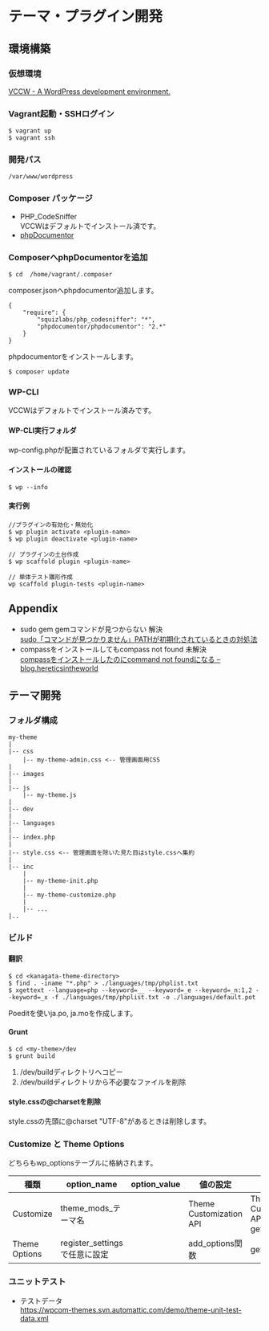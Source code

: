 # テーマ・プラグイン開発

## 環境構築

### 仮想環境

[VCCW - A WordPress development environment.](http://vccw.cc/)

### Vagrant起動・SSHログイン

	$ vagrant up
	$ vagrant ssh

### 開発パス

	/var/www/wordpress

### Composer パッケージ

* PHP_CodeSniffer  
  VCCWはデフォルトでインストール済です。
* [phpDocumentor](http://www.phpdoc.org/)
  
### ComposerへphpDocumentorを追加
  
	$ cd  /home/vagrant/.composer

composer.jsonへphpdocumentor追加します。

    {
        "require": {
            "squizlabs/php_codesniffer": "*",
            "phpdocumentor/phpdocumentor": "2.*"
        }
    }

phpdocumentorをインストールします。
    
    $ composer update

### WP-CLI

VCCWはデフォルトでインストール済みです。

#### WP-CLI実行フォルダ

wp-config.phpが配置されているフォルダで実行します。

#### インストールの確認

	$ wp --info

#### 実行例 

	//プラグインの有効化・無効化
	$ wp plugin activate <plugin-name>
	$ wp plugin deactivate <plugin-name>

	// プラグインの土台作成
	$ wp scaffold plugin <plugin-name>

	// 単体テスト雛形作成
	wp scaffold plugin-tests <plugin-name>


## Appendix

* sudo gem gemコマンドが見つからない 解決  
[sudo「コマンドが見つかりません」PATHが初期化されているときの対処法](http://blog.thingslabo.com/archives/000395.html)
* compassをインストールしてもcompass not found 未解決  
[compassをインストールしたのにcommand not foundになる – blog.hereticsintheworld](http://blog.hereticsintheworld.com/4181.html)


## テーマ開発

### フォルダ構成

	my-theme
	|
	|-- css
		|-- my-theme-admin.css <-- 管理画面用CSS
	|
	|-- images
	|
	|-- js
		|-- my-theme.js
	|
	|-- dev
	|
	|-- languages
	|
	|-- index.php
	|
	|-- style.css <-- 管理画面を除いた見た目はstyle.cssへ集約
	|
	|-- inc
		|
		|-- my-theme-init.php
		|
		|-- my-theme-customize.php
		|
		|-- ...
	|..

### ビルド

#### 翻訳

	$ cd <kanagata-theme-directory>
	$ find . -iname "*.php" > ./languages/tmp/phplist.txt
	$ xgettext --language=php --keyword=__ --keyword=_e --keyword=_n:1,2 --keyword=_x -f ./languages/tmp/phplist.txt -o ./languages/default.pot

Poeditを使いja.po, ja.moを作成します。

#### Grunt

	$ cd <my-theme>/dev
	$ grunt build

1. /dev/buildディレクトリへコピー
2. /dev/buildディレクトリから不必要なファイルを削除

#### style.cssの@charsetを削除

style.cssの先頭に@charset "UTF-8"があるときは削除します。


### Customize と Theme Options
 
どちらもwp_optionsテーブルに格納されます。

|種類|option_name|option_value|値の設定|値の取得|
|---|---|---|---|---|
|Customize|theme\_mods\_テーマ名| |Theme Customization API|Theme Customization API<br>get_theme_mod|
|Theme Options|register_settingsで任意に設定| |add_options関数|get_options関数|

### ユニットテスト

* テストデータ  
  https://wpcom-themes.svn.automattic.com/demo/theme-unit-test-data.xml

